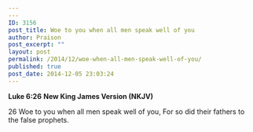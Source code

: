 ```yaml
---
---
ID: 3156
post_title: Woe to you when all men speak well of you
author: Praison
post_excerpt: ""
layout: post
permalink: /2014/12/woe-when-all-men-speak-well-of-you/
published: true
post_date: 2014-12-05 23:03:24
---
```

<strong>Luke 6:26</strong>
<strong> New King James Version (NKJV)</strong>

26 Woe to you when all men speak well of you,
For so did their fathers to the false prophets.